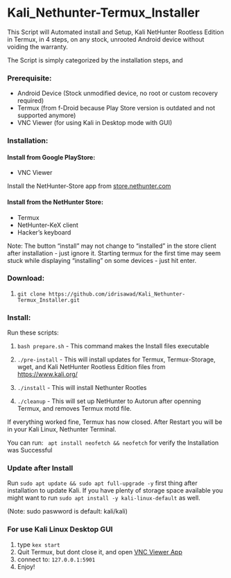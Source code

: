 # Kali_Nethunter-Termux_Installer #

This Script will Automated install and Setup, Kali NetHunter Rootless Edition in Termux, in 4 steps, on any stock, unrooted Android device without voiding the warranty.

The Script is simply categorized by the installation steps, and  

### Prerequisite: ### 

 - Android Device (Stock unmodified device, no root or custom recovery required)
 - Termux (from f-Droid because Play Store version is outdated and not supported anymore)
 - VNC Viewer (for using Kali in Desktop mode with GUI)

### Installation: ### 

#### Install from Google PlayStore: ####

 - VNC Viewer 

Install the NetHunter-Store app from [store.nethunter.com](https://store.nethunter.com/)

#### Install from the NetHunter Store: ####

 - Termux 
 - NetHunter-KeX client
 - Hacker’s keyboard 

Note: The button “install” may not change to “installed” in the store client after installation - just ignore it. Starting termux for the first time may seem stuck while displaying “installing” on some devices - just hit enter.

### Download: ### 

 1. ```git clone https://github.com/idrisawad/Kali_Nethunter-Termux_Installer.git ```

### Install: ### 

Run these scripts:

 1. ```bash prepare.sh``` - This command makes the Install files executable

 2. ```./pre-install``` - This will install updates for Termux, Termux-Storage, wget, and Kali NetHunter Rootless Edition files from https://www.kali.org/

 3. ```./install``` - This will install Nethunter Rootles
 
 4. ```./cleanup``` - This will set up NetHunter to Autorun after openning Termux, and removes Termux motd file.

If everything worked fine, Termux has now closed. After Restart you will be in your Kali Linux, Nethunter Terminal.

You can run: ``` apt install neofetch && neofetch``` for verify the Installation was Successful

### Update after Install ###

Run ```sudo apt update && sudo apt full-upgrade -y``` first thing after installation to update Kali.
 If you have plenty of storage space available you might want to run ```sudo apt install -y kali-linux-default``` as well.

(Note: sudo paswword is default: kali/kali)

### For use Kali Linux Desktop GUI ###

 1. type ```kex start```
 2. Quit Termux, but dont close it, and open [VNC Viewer App](https://play.google.com/store/apps/details?id=com.realvnc.viewer.android&hl=de&gl=US)
 3. connect to: `127.0.0.1:5901`
 4. Enjoy!
